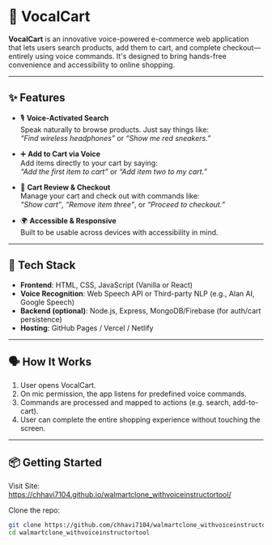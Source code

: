  # 🛒 VocalCart

**VocalCart** is an innovative voice-powered e-commerce web application that lets users search products, add them to cart, and complete checkout—entirely using voice commands. It's designed to bring hands-free convenience and accessibility to online shopping.

---

## ✨ Features

- 🎙️ **Voice-Activated Search**  
  Speak naturally to browse products. Just say things like:  
  _“Find wireless headphones”_ or _“Show me red sneakers.”_

- ➕ **Add to Cart via Voice**  
  Add items directly to your cart by saying:  
  _“Add the first item to cart”_ or _“Add item two to my cart.”_

- 🧾 **Cart Review & Checkout**  
  Manage your cart and check out with commands like:  
  _“Show cart”_, _“Remove item three”_, or _“Proceed to checkout.”_

- 🌍 **Accessible & Responsive**  
  Built to be usable across devices with accessibility in mind.

---

## 🚀 Tech Stack

- **Frontend**: HTML, CSS, JavaScript (Vanilla or React)
- **Voice Recognition**: Web Speech API or Third-party NLP (e.g., Alan AI, Google Speech)
- **Backend (optional)**: Node.js, Express, MongoDB/Firebase (for auth/cart persistence)
- **Hosting**: GitHub Pages / Vercel / Netlify

---

## 🗣️ How It Works

1. User opens VocalCart.
2. On mic permission, the app listens for predefined voice commands.
3. Commands are processed and mapped to actions (e.g. search, add-to-cart).
4. User can complete the entire shopping experience without touching the screen.

---

## 📦 Getting Started

Visit Site:
https://chhavi7104.github.io/walmartclone_withvoiceinstructortool/

Clone the repo:

```bash
git clone https://github.com/chhavi7104/walmartclone_withvoiceinstructortool.git
cd walmartclone_withvoiceinstructortool
